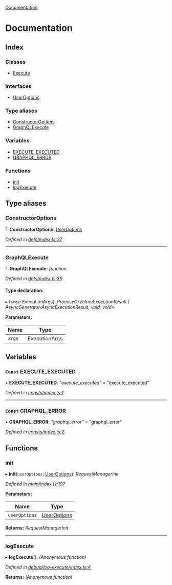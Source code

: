 [Documentation](README.md)

# Documentation

## Index

### Classes

* [Execute](classes/execute.md)

### Interfaces

* [UserOptions](interfaces/useroptions.md)

### Type aliases

* [ConstructorOptions](README.md#constructoroptions)
* [GraphQLExecute](README.md#graphqlexecute)

### Variables

* [EXECUTE_EXECUTED](README.md#const-execute_executed)
* [GRAPHQL_ERROR](README.md#const-graphql_error)

### Functions

* [init](README.md#init)
* [logExecute](README.md#logexecute)

## Type aliases

###  ConstructorOptions

Ƭ **ConstructorOptions**: *[UserOptions](interfaces/useroptions.md)*

*Defined in [defs/index.ts:37](https://github.com/badbatch/graphql-box/blob/9d329e0/packages/execute/src/defs/index.ts#L37)*

___

###  GraphQLExecute

Ƭ **GraphQLExecute**: *function*

*Defined in [defs/index.ts:39](https://github.com/badbatch/graphql-box/blob/9d329e0/packages/execute/src/defs/index.ts#L39)*

#### Type declaration:

▸ (`args`: ExecutionArgs): *PromiseOrValue‹ExecutionResult | AsyncGenerator‹AsyncExecutionResult, void, void››*

**Parameters:**

Name | Type |
------ | ------ |
`args` | ExecutionArgs |

## Variables

### `Const` EXECUTE_EXECUTED

• **EXECUTE_EXECUTED**: *"execute_executed"* = "execute_executed"

*Defined in [consts/index.ts:1](https://github.com/badbatch/graphql-box/blob/9d329e0/packages/execute/src/consts/index.ts#L1)*

___

### `Const` GRAPHQL_ERROR

• **GRAPHQL_ERROR**: *"graphql_error"* = "graphql_error"

*Defined in [consts/index.ts:2](https://github.com/badbatch/graphql-box/blob/9d329e0/packages/execute/src/consts/index.ts#L2)*

## Functions

###  init

▸ **init**(`userOptions`: [UserOptions](interfaces/useroptions.md)): *RequestManagerInit*

*Defined in [main/index.ts:107](https://github.com/badbatch/graphql-box/blob/9d329e0/packages/execute/src/main/index.ts#L107)*

**Parameters:**

Name | Type |
------ | ------ |
`userOptions` | [UserOptions](interfaces/useroptions.md) |

**Returns:** *RequestManagerInit*

___

###  logExecute

▸ **logExecute**(): *(Anonymous function)*

*Defined in [debug/log-execute/index.ts:4](https://github.com/badbatch/graphql-box/blob/9d329e0/packages/execute/src/debug/log-execute/index.ts#L4)*

**Returns:** *(Anonymous function)*
